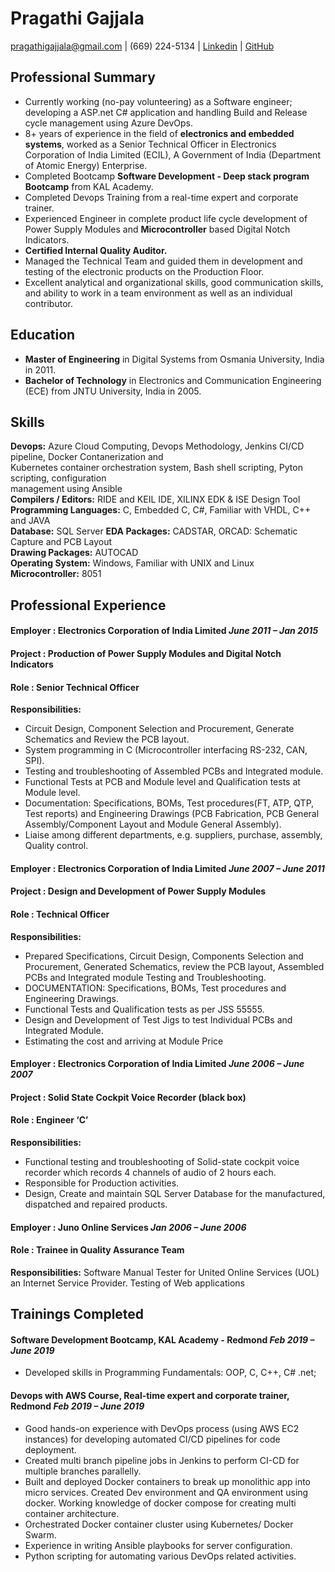 # Pragathi Gajjala
pragathigajjala@gmail.com | (669) 224-5134 | [Linkedin](https://linkedin.com/in/pragathigajjala) | [GitHub](https://github.com/pragathigajjala)


## Professional Summary 

-	Currently working (no-pay volunteering) as a Software engineer; developing a ASP.net C# application and handling Build and Release cycle management using Azure DevOps. 
- 8+ years of experience in the field of **electronics and embedded systems**, worked as a Senior Technical Officer in Electronics Corporation of India Limited (ECIL), A Government of India (Department of Atomic Energy) Enterprise. 
-   Completed Bootcamp **Software Development - Deep stack program Bootcamp** from KAL Academy.
- Completed Devops Training from a real-time expert and corporate trainer. 
-	Experienced Engineer in complete product life cycle development of Power Supply Modules and **Microcontroller** based Digital Notch Indicators. 
-	**Certified Internal Quality Auditor.**
-	Managed the Technical Team and guided them in development and testing of the electronic products on the Production Floor.
-	Excellent analytical and organizational skills, good communication skills, and ability to work in a team environment as well as an individual contributor. 


## Education
-	**Master of Engineering** in Digital Systems from Osmania University, India in 2011.
-	**Bachelor of Technology** in Electronics and Communication Engineering (ECE) from JNTU University, India in 2005.


## Skills
**Devops:**             	            Azure Cloud Computing, Devops Methodology, Jenkins CI/CD pipeline, Docker Contanerization and     
                                      Kubernetes container orchestration system, Bash shell scripting, Pyton scripting, configuration   
                                      management using Ansible  
**Compilers / Editors:**             	RIDE and KEIL IDE, XILINX EDK & ISE Design Tool  
**Programming Languages:**        		C, Embedded C, C#, Familiar with VHDL, C++ and JAVA  
**Database:**                         SQL Server 
**EDA Packages:**                     CADSTAR, ORCAD: Schematic Capture and PCB Layout  
**Drawing Packages:**                 AUTOCAD  
**Operating System:**                 Windows, Familiar with UNIX and Linux   
**Microcontroller:**                  8051


## Professional Experience
#### Employer	: Electronics Corporation of India Limited	               	              *June 2011 – Jan 2015*
#### Project   : Production of Power Supply Modules and Digital Notch Indicators
#### Role	   	: Senior Technical Officer 

**Responsibilities:**

-	Circuit Design, Component Selection and Procurement, Generate Schematics and Review the PCB layout.
-	System programming in C (Microcontroller interfacing RS-232, CAN, SPI).
-	Testing and troubleshooting of Assembled PCBs and Integrated module.
-	Functional Tests at PCB and Module level and Qualification tests at Module level. 
-	Documentation: Specifications, BOMs, Test procedures(FT, ATP, QTP, Test reports) and Engineering Drawings (PCB Fabrication, PCB General Assembly/Component Layout and Module General Assembly).
-	Liaise among different departments, e.g. suppliers, purchase, assembly, Quality control.


#### Employer	: Electronics Corporation of India Limited      		                      *June 2007 – June 2011*
#### Project    : Design and Development of Power Supply Modules
#### Role	   	: Technical Officer 

**Responsibilities:**

-	Prepared Specifications, Circuit Design, Components Selection and Procurement, Generated Schematics, review the PCB layout, Assembled PCBs and Integrated module Testing and Troubleshooting.
-	DOCUMENTATION: Specifications, BOMs, Test procedures and Engineering Drawings.
-	Functional Tests and Qualification tests as per JSS 55555. 
- Design and Development of Test Jigs to test Individual PCBs and Integrated Module. 
- Estimating the cost and arriving at Module Price

#### Employer	: Electronics Corporation of India Limited	                                   *June 2006 – June 2007*
#### Project    : Solid State Cockpit Voice Recorder (black box)
#### Role       : Engineer ‘C’

**Responsibilities:**

-	Functional testing and troubleshooting of Solid-state cockpit voice recorder which records 4 channels of audio of 2 hours each. 
-	Responsible for Production activities.
- Design, Create and maintain SQL Server Database for the manufactured, dispatched and repaired products.


#### Employer	: Juno Online Services                                                           	*Jan 2006 – June 2006*
#### Role	    : Trainee in Quality Assurance Team
**Responsibilities:** Software Manual Tester for United Online Services (UOL) an Internet Service Provider. Testing of Web applications

## Trainings Completed
#### Software Development Bootcamp, KAL Academy - Redmond                                      	*Feb 2019 – June 2019*

- Developed skills in Programming Fundamentals: OOP, C, C++, C# .net; 

#### Devops with AWS Course, Real-time expert and corporate trainer, Redmond                   	*Feb 2019 – June 2019*

- Good hands-on experience with DevOps process (using AWS EC2 instances) for developing automated CI/CD pipelines for code deployment.
- Created multi branch pipeline jobs in Jenkins to perform CI-CD for multiple branches parallelly.
- Built and deployed Docker containers to break up monolithic app into micro services. Created Dev environment and QA environment using docker. Working knowledge of docker compose for creating multi container architecture.
- Orchestrated Docker container cluster using Kubernetes/ Docker Swarm.
- Experience in writing Ansible playbooks for server configuration.
- Python scripting for automating various DevOps related activities. 
